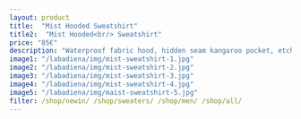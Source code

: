 ```yaml
---
layout: product
title:  "Mist Hooded Sweatshirt"
title2:  "Mist Hooded<br/> Sweatshirt"
price: "85€"
description: "Waterproof fabric hood, hidden seam kangaroo pocket, etched logo button, leather tag on side."
image1: "/labadiena/img/mist-sweatshirt-1.jpg"
image2: "/labadiena/img/mist-sweatshirt-2.jpg"
image3: "/labadiena/img/mist-sweatshirt-3.jpg"
image4: "/labadiena/img/mist-sweatshirt-4.jpg"
image5: "/labadiena/img/maist-sweatshirt-5.jpg"
filter: /shop/newin/ /shop/sweaters/ /shop/men/ /shop/all/
---
```

